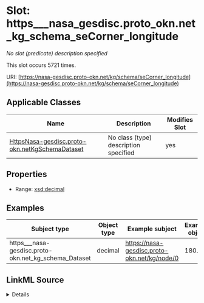

# Slot: https___nasa_gesdisc.proto_okn.net_kg_schema_seCorner_longitude


_No slot (predicate) description specified_






This slot occurs 5721 times.


URI: [https://nasa-gesdisc.proto-okn.net/kg/schema/seCorner_longitude](https://nasa-gesdisc.proto-okn.net/kg/schema/seCorner_longitude)



<!-- no inheritance hierarchy -->





## Applicable Classes

| Name | Description | Modifies Slot |
| --- | --- | --- |
| [HttpsNasa-gesdisc.proto-okn.netKgSchemaDataset](../classes/HttpsNasa-gesdisc.proto-okn.netKgSchemaDataset.md) | No class (type) description specified |  yes  |







## Properties

* Range: [xsd:decimal](http://www.w3.org/2001/XMLSchema#decimal)






## Examples

| Subject type | Object type | Example subject | Example object | Occurrences |
| --- | --- | --- | --- | --- |
| https___nasa-gesdisc.proto-okn.net_kg_schema_Dataset | decimal | https://nasa-gesdisc.proto-okn.net/kg/node/0 | 180.0 | 5721 |




## LinkML Source

<details>

```yaml
name: https___nasa-gesdisc.proto-okn.net_kg_schema_seCorner_longitude
annotations:
  count:
    tag: count
    value: 5721
description: No slot (predicate) description specified
examples:
- object:
    example_object: '180.0'
    example_object_type: decimal
    example_predicate: https://nasa-gesdisc.proto-okn.net/kg/schema/seCorner_longitude
    example_subject: https://nasa-gesdisc.proto-okn.net/kg/node/0
    example_subject_type: https___nasa-gesdisc.proto-okn.net_kg_schema_Dataset
from_schema: nasa-gesdisc
rank: 1000
slot_uri: https://nasa-gesdisc.proto-okn.net/kg/schema/seCorner_longitude
alias: https___nasa_gesdisc.proto_okn.net_kg_schema_seCorner_longitude
domain_of:
- https___nasa-gesdisc.proto-okn.net_kg_schema_Dataset
range: decimal

```
</details>